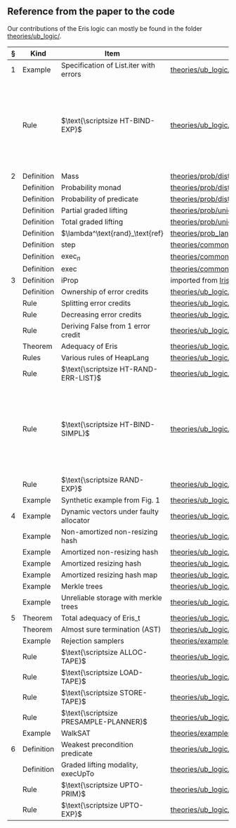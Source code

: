 
## Reference from the paper to the code

Our contributions of the Eris logic can mostly be found in the folder [theories/ub_logic/](theories/ub_logic/).

| § | Kind       | Item                                   | Coq file                                                                        | Name                       | Note                                                                                     |
|---|------------|----------------------------------------|---------------------------------------------------------------------------------|----------------------------|------------------------------------------------------------------------------------------|
| 1 | Example    | Specification of List.iter with errors | [theories/ub_logic/lib/list.v]                                                  | `wp_list_iter_err1`        |                                                                                          |
|   | Rule       | $\text{\scriptsize HT-BIND-EXP}$       | [theories/ub_logic/ub_weakestpre.v]                                             | `ub_wp_bind`               | We present a noraml bind rule, which can be instantiated easily to include error credits |
| 2 | Definition | Mass                                   | [theories/prob/distribution.v]                                                  | `distr`                    |                                                                                          |
|   | Definition | Probability monad                      | [theories/prob/distribution.v]                                                  | `dret_id_right`, etc       |                                                                                          |
|   | Definition | Probability of predicate               | [theories/prob/distribution.v]                                                  | `prob`                     |                                                                                          |
|   | Definition | Partial graded lifting                 | [theories/prob/union_bounds.v]                                                  | `ub_lift`                  |                                                                                          |
|   | Definition | Total graded lifting                   | [theories/prob/union_bounds.v]                                                  | `total_ub_lift`            |                                                                                          |
|   | Definition | $\lambda^\text{rand}_\text{ref}        | [theories/prob_lang/lang.v]                                                     | Whole file                 |                                                                                          |
|   | Definition | step                                   | [theories/common/ectx_language.v]                                               | `prim_step`                |                                                                                          |
|   | Definition | $\text{exec}_n$                        | [theories/common/exec.v]                                                        | `exec`                     |                                                                                          |
|   | Definition | $\text{exec}$                          | [theories/common/exec.v]                                                        | `lim_exec_val`             |                                                                                          |
| 3 | Definition | iProp                                  | imported from [Iris upstream]                                                   | `iProp`                    |                                                                                          |
|   | Definition | Ownership of error credits             | [theories/ub_logic/error_credits.v]                                             | `ec`                       |                                                                                          |
|   | Rule       | Splitting error credits                | [theories/ub_logic/error_credits.v]                                             | `ec_split`                 |                                                                                          |
|   | Rule       | Decreasing error credits               | [theories/ub_logic/error_credits.v]                                             | `ec_weaken`                |                                                                                          |
|   | Rule       | Deriving False from 1 error credit     | [theories/ub_logic/error_credits.v]                                             | `ec_spend`                 |                                                                                          |
|   | Theorem    | Adequacy of Eris                       | [theories/ub_logic/adequacy.v]                                                  | `wp_union_bound_lim`       |                                                                                          |
|   | Rules      | Various rules of HeapLang              | [theories/ub_logic/primitive_laws.v]                                            | `wp_load` etc.             |                                                                                          |
|   | Rule       | $\text{\scriptsize HT-RAND-ERR-LIST}$  | [theories/ub_logic/ub_rules.v]                                                  | `wp_rand_err_list_nat`     |                                                                                          |
|   | Rule       | $\text{\scriptsize HT-BIND-SIMPL}$     | [theories/ub_logic/ub_weakestpre.v]                                             | `ub_wp_bind`               | We present a noraml bind rule, which can be instantiated easily to include error credits |
|   | Rule       | $\text{\scriptsize RAND-EXP}$          | [theories/ub_logic/ub_rules.v]                                                  | `wp_couple_rand_adv_comp1` |                                                                                          |
|   | Example    | Synthetic example from Fig. 1          | [theories/ub_logic/ub_examples.v]                                               | Section `test`             |                                                                                          |
| 4 | Example    | Dynamic vectors under faulty allocator | [theories/ub_logic/dynamic_vec.v]                                               |                            |                                                                                          |
|   | Example    | Non-amortized non-resizing hash        | [theories/ub_logic/hash.v]                                                      | Section `simple_bit_hash`  |                                                                                          |
|   | Example    | Amortized non-resizing hash            | [theories/ub_logic/hash.v]                                                      | Section `amortized_hash`   |                                                                                          |
|   | Example    | Amortized resizing hash                | [theories/ub_logic/cf_hash.v]                                                   |                            |                                                                                          |
|   | Example    | Amortized resizing hash map            | [theories/ub_logic/cf_hashmap.v]                                                |                            |                                                                                          |
|   | Example    | Merkle trees                           | [theories/ub_logic/merkle/merkle_tree.v]                                        |                            |                                                                                          |
|   | Example    | Unreliable storage with merkle trees   | [theories/ub_logic/merkle/unreliable.v]                                         |                            |                                                                                          |
| 5 | Theorem    | Total adequacy of Eris_t               | [theories/ub_logic/total_adequacy.v]                                            | `twp_total_ub_lift`        |                                                                                          |
|   | Theorem    | Almost sure termination (AST)          | [theories/ub_logic/total_adequacy.v]                                            | `twp_total_ub_lift_limit`  |                                                                                          |
|   | Example    | Rejection samplers                     | [theories/examples/approximate_samplers/approx_higherorder_rejection_sampler.v] |                            |                                                                                          |
|   | Rule       | $\text{\scriptsize ALLOC-TAPE}$        | [theories/ub_logic/primitive_laws.v]                                            | `wp_alloc_tape`            |                                                                                          |
|   | Rule       | $\text{\scriptsize LOAD-TAPE}$         | [theories/ub_logic/primitive_laws.v]                                            | `wp_rand_tape`             |                                                                                          |
|   | Rule       | $\text{\scriptsize STORE-TAPE}$        | [theories/ub_logic/primitive_laws.v]                                            | `wp_presample`             |                                                                                          |
|   | Rule       | $\text{\scriptsize PRESAMPLE-PLANNER}$ | [theories/ub_logic/ub_rules.v]                                                  | `presample_planner`        |                                                                                          |
|   | Example    | WalkSAT                                | [theories/examples/approximate_samplers/approx_walkSAT.v]                       |                            |                                                                                          |
| 6 | Definition | Weakest precondition predicate         | [theories/ub_logic/ub_weakestpre.v]                                             | `ub_wp_pre`                |                                                                                          |
|   | Definition | Graded lifting modality, execUpTo      | [theories/ub_logic/ub_weakestpre.v]                                             | `exec_ub_pre`              |                                                                                          |
|   | Rule       | $\text{\scriptsize UPTO-PRIM}$         | [theories/ub_logic/ub_weakestpre.v]                                             | `exec_ub_prim_step`        |                                                                                          |
|   | Rule       | $\text{\scriptsize UPTO-EXP}$          | [theories/ub_logic/ub_weakestpre.v]                                             | `exec_ub_adv_comp`         |                                                                                          |
	
	
	
[theories/ub_logic/lib/list.v]: theories/ub_logic/lib/list.v
[theories/ub_logic/ub_weakestpre.v]: theories/ub_logic/ub_weakestpre.v 
[theories/prob/distribution.v]: theories/prob/distribution.v 
[theories/prob/union_bounds.v]: theories/prob/union_bounds.v 
[theories/prob_lang/lang.v]: theories/prob_lang/lang.v
[theories/common/ectx_language.v]: theories/common/ectx_language.v
[theories/common/exec.v]: theories/common/exec.v
[theories/ub_logic/error_credits.v]: theories/ub_logic/error_credits.v
[theories/ub_logic/adequacy.v]: theories/ub_logic/adequacy.v
[theories/ub_logic/primitive_laws.v]: theories/ub_logic/primitive_laws.v
[theories/ub_logic/ub_rules.v]: theories/ub_logic/ub_rules.v
[theories/ub_logic/ub_examples.v]: theories/ub_logic/ub_examples.v
[theories/ub_logic/dynamic_vec.v]: theories/ub_logic/dynamic_vec.v
[theories/ub_logic/hash.v]: theories/ub_logic/hash.v
[theories/ub_logic/cf_hash.v]: theories/ub_logic/cf_hash.v
[theories/ub_logic/cf_hashmap.v]: theories/ub_logic/cf_hashmap.v
[theories/ub_logic/merkle/merkle_tree.v]: theories/ub_logic/merkle/merkle_tree.v
[theories/ub_logic/merkle/unreliable.v]: theories/ub_logic/merkle/unreliable.v
[theories/ub_logic/total_adequacy.v]: theories/ub_logic/total_adequacy.v
[theories/examples/approximate_samplers/approx_walkSAT.v]: theories/examples/approximate_samplers/approx_walkSAT.v
[theories/examples/approximate_samplers/approx_higherorder_rejection_sampler.v]: theories/examples/approximate_samplers/approx_higherorder_rejection_sampler.v




[iris upstream]: https://gitlab.mpi-sws.org/iris/iris/-/blob/master/iris/base_logic/lib/iprop.v
